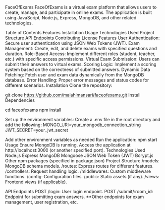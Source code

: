 FaceOfExams
FaceOfExams is a virtual exam platform that allows users to create, manage, and participate in online exams. The application is built using JavaScript, Node.js, Express, MongoDB, and other related technologies.

Table of Contents
Features
Installation
Usage
Technologies Used
Project Structure
API Endpoints
Contributing
License
Features
User Authentication: Secure user authentication using JSON Web Tokens (JWT).
Exam Management: Create, edit, and delete exams with specified questions and duration.
Role-Based Access: Implement different roles (student, teacher, etc.) with specific access permissions.
Virtual Exam Submission: Users can submit their answers to virtual exams.
Scoring Logic: Implement a scoring system based on the correctness of submitted answers.
Dynamic Data Fetching: Fetch user and exam data dynamically from the MongoDB database.
Error Handling: Proper error messages and status codes for different scenarios.
Installation
Clone the repository:

git clone https://github.com/malahimansari/faceofexams.git
Install Dependencies

cd faceofexams npm install

Set up the environment variables: Create a .env file in the root directory and add the following:
MONGO_URI=your_mongodb_connection_string JWT_SECRET=your_jwt_secret

Add other environment variables as needed
Run the application: npm start
Usage Ensure MongoDB is running. Access the application at http://localhost:3000 (or another specified port). Technologies Used Node.js Express MongoDB Mongoose JSON Web Token (JWT) Bcrypt.js Other npm packages (specified in package.json) Project Structure /models: MongoDB schema models. /routes: Express routes for different features. /controllers: Request handling logic. /middlewares: Custom middleware functions. /config: Configuration files. /public: Static assets (if any). /views: Frontend views (if applicable).

API Endpoints POST /login: User login endpoint. POST /submit/:room_id: Endpoint for submitting exam answers. **Other endpoints for exam management, user registration, etc.
